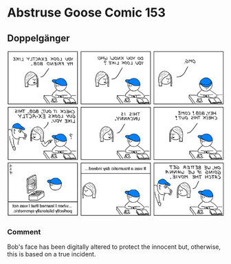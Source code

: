 # Abstruse Goose Comic 153
## Doppelgänger

![image](comics/doppelganger.png)
### Comment
Bob's face has been digitally altered to protect the innocent but, otherwise, this is based on a true incident.
